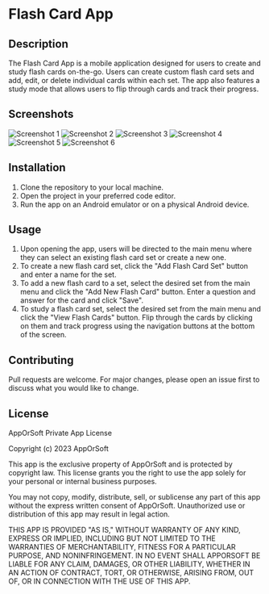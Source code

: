 # Flash Card App

## Description
The Flash Card App is a mobile application designed for users to create and study flash cards on-the-go. Users can create custom flash card sets and add, edit, or delete individual cards within each set. The app also features a study mode that allows users to flip through cards and track their progress.

## Screenshots
![Screenshot 1](https://drive.google.com/uc?id=1qiAvNbGIrlcTdxpIDe-h53trspm1YX6x)
![Screenshot 2](https://drive.google.com/uc?id=1hT6wxjKeC71GkOS4rPWgxVkIW8Q1OhQT)
![Screenshot 3](https://drive.google.com/uc?id=1SXy_L1_ZK09YjwJ01Np13yV5bsUwyQaR)
![Screenshot 4](https://drive.google.com/uc?id=1TvW1gtvXSh-EG5yHrd7PsBfNk5RKac74)
![Screenshot 5](https://drive.google.com/uc?id=1jPE7zWTjAil4ACIz-64isVmNwvq4f5Wp)
![Screenshot 6](https://drive.google.com/uc?id=1tkJgVrZPLgf0DA5_hPBIXui_6PLLrTeT)

## Installation
1. Clone the repository to your local machine.
2. Open the project in your preferred code editor.
3. Run the app on an Android emulator or on a physical Android device.

## Usage
1. Upon opening the app, users will be directed to the main menu where they can select an existing flash card set or create a new one.
2. To create a new flash card set, click the "Add Flash Card Set" button and enter a name for the set.
3. To add a new flash card to a set, select the desired set from the main menu and click the "Add New Flash Card" button. Enter a question and answer for the card and click "Save".
4. To study a flash card set, select the desired set from the main menu and click the "View Flash Cards" button. Flip through the cards by clicking on them and track progress using the navigation buttons at the bottom of the screen.

## Contributing
Pull requests are welcome. For major changes, please open an issue first to discuss what you would like to change.

## License
AppOrSoft Private App License

Copyright (c) 2023 AppOrSoft

This app is the exclusive property of AppOrSoft and is protected by copyright law. This license grants you the right to use the app solely for your personal or internal business purposes.

You may not copy, modify, distribute, sell, or sublicense any part of this app without the express written consent of AppOrSoft. Unauthorized use or distribution of this app may result in legal action.

THIS APP IS PROVIDED "AS IS," WITHOUT WARRANTY OF ANY KIND, EXPRESS OR IMPLIED, INCLUDING BUT NOT LIMITED TO THE WARRANTIES OF MERCHANTABILITY, FITNESS FOR A PARTICULAR PURPOSE, AND NONINFRINGEMENT. IN NO EVENT SHALL APPORSOFT BE LIABLE FOR ANY CLAIM, DAMAGES, OR OTHER LIABILITY, WHETHER IN AN ACTION OF CONTRACT, TORT, OR OTHERWISE, ARISING FROM, OUT OF, OR IN CONNECTION WITH THE USE OF THIS APP.
